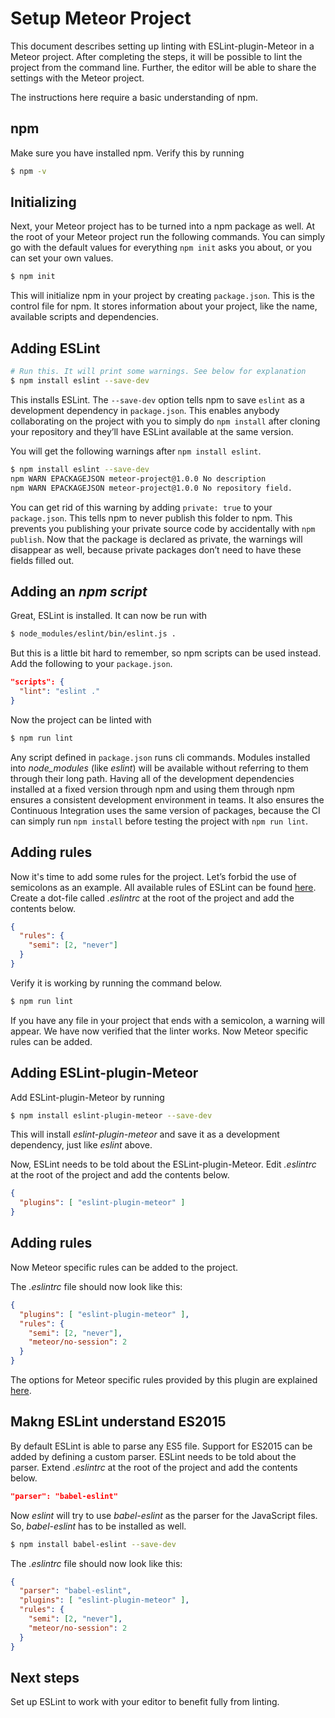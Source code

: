 # Setup Meteor Project
This document describes setting up linting with ESLint-plugin-Meteor in a Meteor project. After completing the steps, it will be possible to lint the project from the command line. Further, the editor will be able to share the settings with the Meteor project.

The instructions here require a basic understanding of npm.

## npm
Make sure you have installed npm. Verify this by running

```bash
$ npm -v
```

## Initializing
Next, your Meteor project has to be turned into a npm package as well. At the root of your Meteor project run the following commands. You can simply go with the default values for everything `npm init` asks you about, or you can set your own values.

```bash
$ npm init
```

This will initialize npm in your project by creating `package.json`. This is the control file for npm. It stores information about your project, like the name, available scripts and dependencies.


## Adding ESLint
```bash
# Run this. It will print some warnings. See below for explanation
$ npm install eslint --save-dev

```

This installs ESLint. The `--save-dev` option tells npm to save `eslint` as a development dependency in `package.json`. This enables anybody collaborating on the project with you to simply do `npm install` after cloning your repository and they’ll have ESLint available at the same version.

You will get the following warnings after `npm install eslint`.

```bash
$ npm install eslint --save-dev
npm WARN EPACKAGEJSON meteor-project@1.0.0 No description
npm WARN EPACKAGEJSON meteor-project@1.0.0 No repository field.
```

You can get rid of this warning by adding `private: true` to your `package.json`. This tells npm to never publish this folder to npm. This prevents you publishing your private source code by accidentally with `npm publish`. Now that the package is declared as private, the warnings will disappear as well, because private packages don’t need to have these fields filled out.

## Adding an *npm script*

Great, ESLint is installed. It can now be run with

```bash
$ node_modules/eslint/bin/eslint.js .
```

But this is a little bit hard to remember, so npm scripts can be used instead. Add the following to your `package.json`.

```json
"scripts": {
  "lint": "eslint ."
}
```

Now the project can be linted with

```bash
$ npm run lint
```

Any script defined in `package.json` runs cli commands. Modules installed into *node_modules* (like *eslint*) will be available without referring to them through their long path. Having all of the development dependencies installed at a fixed version through npm and using them through npm ensures a consistent development environment in teams. It also ensures the Continuous Integration uses the same version of packages, because the CI can simply run `npm install` before testing the project with `npm run lint`.

## Adding rules
Now it's time to add some rules for the project. Let’s forbid the use of semicolons as an example. All available rules of ESLint can be found [here](http://eslint.org/docs/rules/).
Create a dot-file called *.eslintrc* at the root of the project and add the contents below.

```json
{
  "rules": {
    "semi": [2, "never"]
  }
}
```

Verify it is working by running the command below.

```bash
$ npm run lint
```

If you have any file in your project that ends with a semicolon, a warning will appear.
We have now verified that the linter works. Now Meteor specific rules can be added.

## Adding ESLint-plugin-Meteor
Add ESLint-plugin-Meteor by running

```bash
$ npm install eslint-plugin-meteor --save-dev
```

This will install *eslint-plugin-meteor* and save it as a development dependency, just like *eslint* above.

Now, ESLint needs to be told about the ESLint-plugin-Meteor. Edit *.eslintrc* at the root of the project and add the contents below.

```json
{
  "plugins": [ "eslint-plugin-meteor" ]
}
```

## Adding rules
Now Meteor specific rules can be added to the project.


The *.eslintrc* file should now look like this:
```json
{
  "plugins": [ "eslint-plugin-meteor" ],
  "rules": {
    "semi": [2, "never"],
    "meteor/no-session": 2
  }
}
```

The options for Meteor specific rules provided by this plugin are explained [here](docs/rules/).

## Makng ESLint understand ES2015
By default ESLint is able to parse any ES5 file. Support for ES2015 can be added by defining a custom parser. ESLint needs to be told about the parser. Extend *.eslintrc* at the root of the project and add the contents below.

```json
"parser": "babel-eslint"
```

Now *eslint* will try to use *babel-eslint* as the parser for the JavaScript files. So, *babel-eslint* has to be installed as well.

```bash
$ npm install babel-eslint --save-dev
```

The *.eslintrc* file should now look like this:
```json
{
  "parser": "babel-eslint",
  "plugins": [ "eslint-plugin-meteor" ],
  "rules": {
    "semi": [2, "never"],
    "meteor/no-session": 2
  }
}
```


## Next steps
Set up ESLint to work with your editor to benefit fully from linting.
